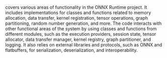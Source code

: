 covers various areas of functionality in the ONNX Runtime project. It includes implementations for classes and functions related to memory allocation, data transfer, kernel registration, tensor operations, graph partitioning, random number generation, and more. The code interacts with other functional areas of the system by using classes and functions from different modules, such as the execution providers, session state, tensor allocator, data transfer manager, kernel registry, graph partitioner, and logging. It also relies on external libraries and protocols, such as ONNX and flatbuffers, for serialization, deserialization, and interoperability.